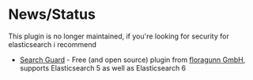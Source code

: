 # News/Status
This plugin is no longer maintained, if you're looking for security for elasticsearch i recommend

* [Search Guard](https://github.com/floragunncom/search-guard) - Free (and open source) plugin from [floragunn GmbH](https://floragunn.com/searchguard/), supports Elasticsearch 5 as well as Elasticsearch 6
